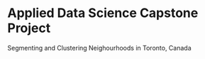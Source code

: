 # Applied Data Science Capstone Project 
Segmenting and Clustering Neighourhoods in Toronto, Canada
